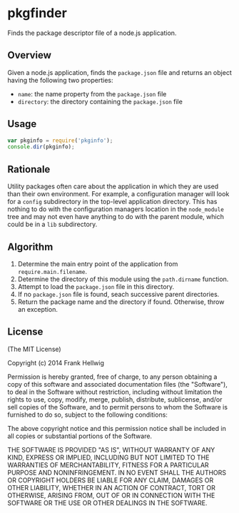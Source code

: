 # pkgfinder

Finds the package descriptor file of a node.js application.

## Overview

Given a node.js application, finds the `package.json` file and returns an
object having the following two properties:

- `name`: the name property from the `package.json` file
- `directory`: the directory containing the `package.json` file

## Usage

```javascript
var pkginfo = require('pkginfo');
console.dir(pkginfo);
```

## Rationale

Utility packages often care about the application in which they are used than
their own environment. For example, a configuration manager will look for a
`config` subdirectory in the top-level application directory. This has nothing
to do with the configuration managers location in the `node_module` tree and
may not even have anything to do with the parent module, which could be in a
`lib` subdirectory.

## Algorithm

1. Determine the main entry point of the application from `require.main.filename`.
2. Determine the directory of this module using the `path.dirname` function.
3. Attempt to load the `package.json` file in this directory.
4. If no `package.json` file is found, seach successive parent directories.
5. Return the package name and the directory if found. Otherwise, throw an exception.

## License

(The MIT License)

Copyright (c) 2014 Frank Hellwig

Permission is hereby granted, free of charge, to any person obtaining a copy of this software and associated documentation files (the "Software"), to deal in the Software without restriction, including without limitation the rights to use, copy, modify, merge, publish, distribute, sublicense, and/or sell copies of the Software, and to permit persons to whom the Software is furnished to do so, subject to the following conditions:

The above copyright notice and this permission notice shall be included in all copies or substantial portions of the Software.

THE SOFTWARE IS PROVIDED "AS IS", WITHOUT WARRANTY OF ANY KIND, EXPRESS OR IMPLIED, INCLUDING BUT NOT LIMITED TO THE WARRANTIES OF MERCHANTABILITY, FITNESS FOR A PARTICULAR PURPOSE AND NONINFRINGEMENT. IN NO EVENT SHALL THE AUTHORS OR COPYRIGHT HOLDERS BE LIABLE FOR ANY CLAIM, DAMAGES OR OTHER LIABILITY, WHETHER IN AN ACTION OF CONTRACT, TORT OR OTHERWISE, ARISING FROM, OUT OF OR IN CONNECTION WITH THE SOFTWARE OR THE USE OR OTHER DEALINGS IN THE SOFTWARE.
